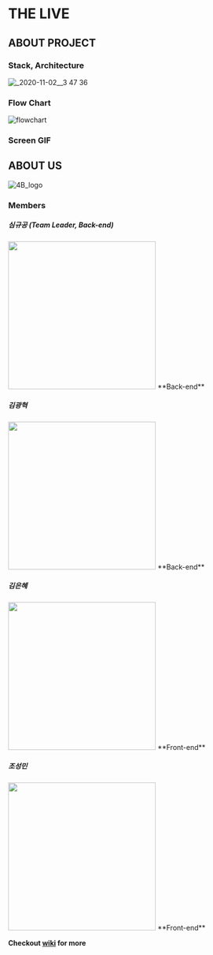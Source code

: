 # THE LIVE

## ABOUT PROJECT
### Stack, Architecture
![_2020-11-02__3 47 36](https://user-images.githubusercontent.com/66895623/97844098-c291c900-1d2d-11eb-8c06-9fdacade1d26.png)

### Flow Chart
![flowchart](https://user-images.githubusercontent.com/66895623/97844170-e228f180-1d2d-11eb-9740-29c98bb4e175.jpeg)

### Screen GIF

## ABOUT US
![4B_logo](https://user-images.githubusercontent.com/66895623/97844055-aee66280-1d2d-11eb-84f7-da98008a92af.png)
### Members

##### 심규공 (Team Leader, Back-end)
<img src="https://user-images.githubusercontent.com/66895623/97845386-e5bd7800-1d2f-11eb-9c95-0d696e82af5a.jpg" width="300">
**Back-end**

##### 김광혁
<img src="https://user-images.githubusercontent.com/66895623/97846570-8a8c8500-1d31-11eb-96be-26950ea8f783.jpg" width="300">
**Back-end**

##### 김은혜
<img src="https://user-images.githubusercontent.com/66895623/97847132-7301cc00-1d32-11eb-8cfe-66f7049593ac.jpeg" width="300">
**Front-end**

##### 조성민
<img src="https://user-images.githubusercontent.com/66895623/97845662-3208b800-1d30-11eb-8f36-82ba3b55a720.jpg" width="300">
**Front-end**

**Checkout [wiki](https://github.com/codestates/the-live-client/wiki) for more**
